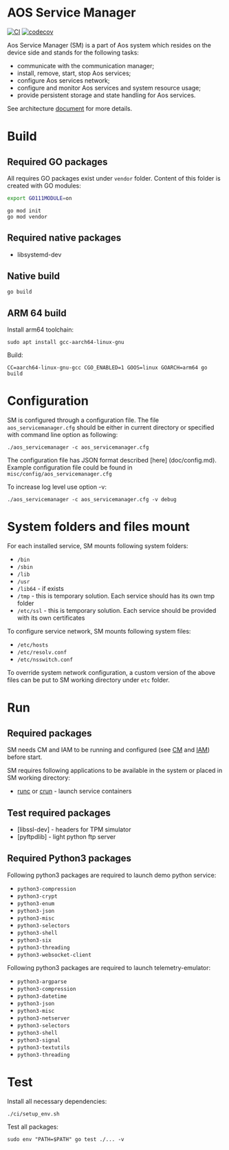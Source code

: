 
# AOS Service Manager  

[![CI](https://github.com/aoscloud/aos_servicemanager/workflows/CI/badge.svg)](https://github.com/aoscloud/aos_servicemanager/actions?query=workflow%3ACI)
[![codecov](https://codecov.io/gh/aoscloud/aos_servicemanager/branch/main/graph/badge.svg?token=mZKEdNf2fx)](https://codecov.io/gh/aoscloud/aos_servicemanager)


Aos Service Manager (SM) is a part of Aos system which resides on the device side and stands for the following tasks:

* communicate with the communication manager;
* install, remove, start, stop Aos services;
* configure Aos services network;
* configure and monitor Aos services and system resource usage;
* provide persistent storage and state handling for Aos services.

See architecture [document](doc/architecture.md) for more details.

# Build

## Required GO packages

All requires GO packages exist under `vendor` folder. Content of this folder is created with GO modules:

```bash
export GO111MODULE=on
```

```golang
go mod init
go mod vendor
```

## Required native packages

* libsystemd-dev

## Native build

```
go build
```

## ARM 64 build

Install arm64 toolchain:
```
sudo apt install gcc-aarch64-linux-gnu
```
Build:

```
CC=aarch64-linux-gnu-gcc CGO_ENABLED=1 GOOS=linux GOARCH=arm64 go build
```

# Configuration

SM is configured through a configuration file. The file `aos_servicemanager.cfg` should be either in current directory or specified with command line option as following:
```
./aos_servicemanager -c aos_servicemanager.cfg
```
The configuration file has JSON format described [here] (doc/config.md). Example configuration file could be found in `misc/config/aos_servicemanager.cfg`

To increase log level use option -v:
```
./aos_servicemanager -c aos_servicemanager.cfg -v debug
```

# System folders and files mount

For each installed service, SM mounts following system folders:
* `/bin`
* `/sbin`
* `/lib`
* `/usr`
* `/lib64` - if exists
* `/tmp` - this is temporary solution. Each service should has its own tmp folder
* `/etc/ssl` - this is temporary solution. Each service should be provided with its own certificates

To configure service network, SM mounts following system files:
* `/etc/hosts`
* `/etc/resolv.conf`
* `/etc/nsswitch.conf`

To override system network configuration, a custom version of the above files can be put to SM working directory under `etc` folder.

# Run

## Required packages

SM needs CM and IAM to be running and configured (see [CM](https://github.com/aoscloud/aos_communicationmanager#readme) and [IAM](https://github.com/aoscloud/aos_iamanager#readme)) before start.

SM requires following applications to be available in the system or placed in SM working directory:
* [runc](https://github.com/opencontainers/runc) or [crun](https://github.com/containers/crun) - launch service containers
## Test required packages

* [libssl-dev] - headers for TPM simulator
* [pyftpdlib] - light python ftp server

## Required Python3 packages

Following python3 packages are required to launch demo python service:
* `python3-compression`
* `python3-crypt`
* `python3-enum`
* `python3-json`
* `python3-misc`
* `python3-selectors`
* `python3-shell`
* `python3-six`
* `python3-threading`
* `python3-websocket-client`

Following python3 packages are required to launch telemetry-emulator:
* `python3-argparse`
* `python3-compression`
* `python3-datetime`
* `python3-json`
* `python3-misc`
* `python3-netserver`
* `python3-selectors`
* `python3-shell`
* `python3-signal`
* `python3-textutils`
* `python3-threading`

# Test

Install all necessary dependencies:
```
./ci/setup_env.sh
```

Test all packages:

```
sudo env "PATH=$PATH" go test ./... -v
```